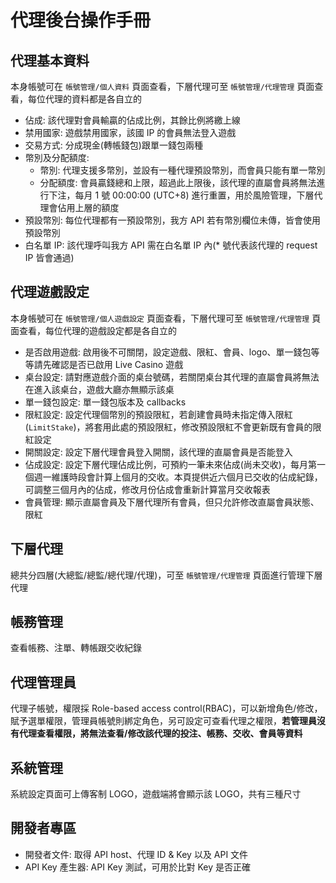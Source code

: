 # 代理後台操作手冊

## 代理基本資料

本身帳號可在 `帳號管理/個人資料` 頁面查看，下層代理可至 `帳號管理/代理管理` 頁面查看，每位代理的資料都是各自立的

- 佔成: 該代理對會員輸贏的佔成比例，其餘比例將繳上線
- 禁用國家: 遊戲禁用國家，該國 IP 的會員無法登入遊戲
- 交易方式: 分成現金(轉帳錢包)跟單一錢包兩種
- 幣別及分配額度: 
    - 幣別: 代理支援多幣別，並設有一種代理預設幣別，而會員只能有單一幣別
    - 分配額度: 會員贏錢總和上限，超過此上限後，該代理的直屬會員將無法進行下注，每月 1 號 00:00:00 (UTC+8) 進行重置，用於風險管理，下層代理會佔用上層的額度
- 預設幣別: 每位代理都有一預設幣別，我方 API 若有幣別欄位未傳，皆會使用預設幣別
- 白名單 IP: 該代理呼叫我方 API 需在白名單 IP 內(* 號代表該代理的 request IP 皆會通過)

## 代理遊戲設定

本身帳號可在 `帳號管理/個人遊戲設定` 頁面查看，下層代理可至 `帳號管理/代理管理` 頁面查看，每位代理的遊戲設定都是各自立的

- 是否啟用遊戲: 啟用後不可關閉，設定遊戲、限紅、會員、logo、單一錢包等等請先確認是否已啟用 Live Casino 遊戲
- 桌台設定: 請對應遊戲介面的桌台號碼，若關閉桌台其代理的直屬會員將無法在進入該桌台，遊戲大廳亦無顯示該桌
- 單一錢包設定: 單一錢包版本及 callbacks
- 限紅設定: 設定代理個幣別的預設限紅，若創建會員時未指定傳入限紅(`LimitStake`)，將套用此處的預設限紅，修改預設限紅不會更新既有會員的限紅設定
- 開關設定: 設定下層代理會員登入開關，該代理的直屬會員是否能登入
- 佔成設定: 設定下層代理佔成比例，可預約一筆未來佔成(尚未交收)，每月第一個週一維護時段會計算上個月的交收。本頁提供近六個月已交收的佔成紀錄，可調整三個月內的佔成，修改月份佔成會重新計算當月交收報表
- 會員管理: 顯示直屬會員及下層代理所有會員，但只允許修改直屬會員狀態、限紅

## 下層代理

總共分四層(大總監/總監/總代理/代理)，可至 `帳號管理/代理管理` 頁面進行管理下層代理

## 帳務管理
查看帳務、注單、轉帳跟交收紀錄

## 代理管理員
代理子帳號，權限採 Role-based access control(RBAC)，可以新增角色/修改，賦予選單權限，管理員帳號則綁定角色，另可設定可查看代理之權限，**若管理員沒有代理查看權限，將無法查看/修改該代理的投注、帳務、交收、會員等資料**

## 系統管理
系統設定頁面可上傳客制 LOGO，遊戲端將會顯示該 LOGO，共有三種尺寸

## 開發者專區
- 開發者文件: 取得 API host、代理 ID & Key 以及 API 文件
- API Key 產生器: API Key 測試，可用於比對 Key 是否正確


